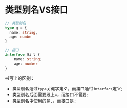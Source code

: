 # 类型别名VS接口

```ts
// 类型别名
type g = {
  name: string,
  age: number
}

// 接口
interface Girl {
    name: string;
    age: number
}
```

书写上的区别：
- 类型别名通过`type`关键字定义，而接口通过`interface`定义;
- 类型别名后面需要跟上`=`，而接口不需要;
- 类型别名中使用的是`,`，而接口是`;`